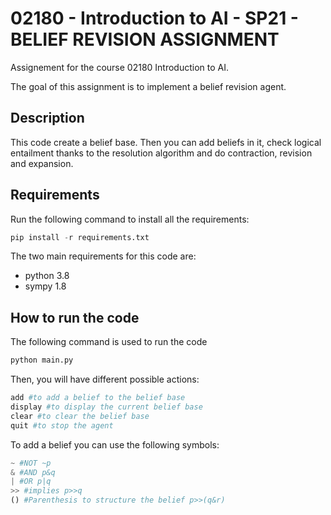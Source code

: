# 02180 - Introduction to AI - SP21 - BELIEF REVISION ASSIGNMENT

Assignement for the course 02180 Introduction to AI.   

The goal of this assignment is to implement a belief revision agent.

## Description

This code create a belief base. Then you can add beliefs in it, check logical entailment thanks to the resolution algorithm and do contraction, revision and expansion.

## Requirements

Run the following command to install all the requirements:
```python
pip install -r requirements.txt
```

The two main requirements for this code are:
* python 3.8
* sympy 1.8

## How to run the code

The following command is used to run the code
```python
python main.py
```
Then, you will have different possible actions:
```python
add #to add a belief to the belief base
display #to display the current belief base
clear #to clear the belief base
quit #to stop the agent
```

To add a belief you can use the following symbols:
```python
~ #NOT ~p
& #AND p&q
| #OR p|q
>> #implies p>>q
() #Parenthesis to structure the belief p>>(q&r)
```
